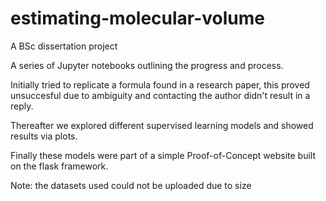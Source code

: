 # estimating-molecular-volume
A BSc dissertation project

A series of Jupyter notebooks outlining the progress and process.

Initially tried to replicate a formula found in a research paper, this proved unsuccesful due to ambiguity and contacting the author didn't result in a reply.

Thereafter we explored different supervised learning models and showed results via plots.

Finally these models were part of a simple Proof-of-Concept website built on the flask framework.

Note: the datasets used could not be uploaded due to size
